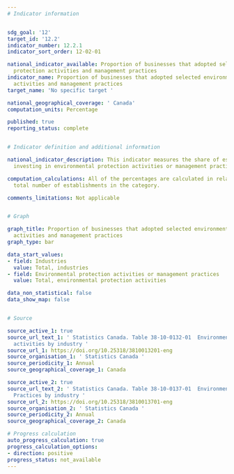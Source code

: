 ```yaml
---
# Indicator information


sdg_goal: '12'
target_id: '12.2'
indicator_number: 12.2.1
indicator_sort_order: 12-02-01

national_indicator_available: Proportion of businesses that adopted selected environmental
  protection activities and management practices
indicator_name: Proportion of businesses that adopted selected environmental protection
  activities and management practices
target_name: 'No specific target '

national_geographical_coverage: ' Canada'
computation_units: Percentage

published: true
reporting_status: complete


# Indicator definition and additional information

national_indicator_description: This indicator measures the share of establishments
  investing in environmental protection activities or management practices.

computation_calculations: All of the percentages are calculated in relation to the
  total number of establishments in the category.

comments_limitations: Not applicable


# Graph

graph_title: Proportion of businesses that adopted selected environmental protection
  activities and management practices
graph_type: bar

data_start_values:
- field: Industries
  value: Total, industries
- field: Environmental protection activities or management practices
  value: Total, environmental protection activities

data_non_statistical: false
data_show_map: false


# Source 

source_active_1: true
source_url_text_1: ' Statistics Canada. Table 38-10-0132-01  Environmental protection
  activities by industry '
source_url_1: https://doi.org/10.25318/3810013201-eng
source_organisation_1: ' Statistics Canada '
source_periodicity_1: Annual
source_geographical_coverage_1: Canada

source_active_2: true
source_url_text_2: ' Statistics Canada. Table 38-10-0137-01  Environmental Management
  Practices by industry '
source_url_2: https://doi.org/10.25318/3810013701-eng
source_organisation_2: ' Statistics Canada '
source_periodicity_2: Annual
source_geographical_coverage_2: Canada

# Progress calculation
auto_progress_calculation: true
progress_calculation_options:
- direction: positive
progress_status: not_available
---
```


